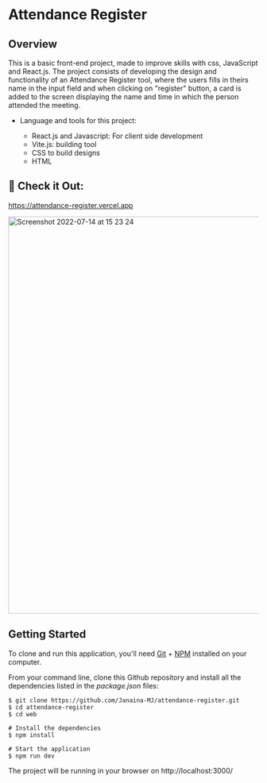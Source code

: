 # Attendance Register

## Overview

This is a basic front-end project, made to improve skills with css, JavaScript and React.js. The project consists of developing the design and functionality of an Attendance Register tool, where the users fills in theirs name in the input field and when clicking on "register" button, a card is added to the screen displaying the name and time in which the person attended the meeting.

* Language and tools for this project:

  - React.js and Javascript: For client side development
  - Vite.js: building tool
  - CSS to build designs
  - HTML
  
## 👀 Check it Out:


https://attendance-register.vercel.app

<img width="800" alt="Screenshot 2022-07-14 at 15 23 24" src="https://user-images.githubusercontent.com/78409024/179005633-2c0ad673-4098-4c70-b999-dd149cfe0955.png">

## Getting Started

To clone and run this application, you'll need [Git](https://git-scm.com/) + [NPM](https://www.w3schools.com/whatis/whatis_npm.asp) installed on your computer.

From your command line, clone this Github repository and install all the dependencies listed in the _package.json_ files:

```
$ git clone https://github.com/Janaina-MJ/attendance-register.git
$ cd attendance-register
$ cd web

# Install the dependencies
$ npm install

# Start the application
$ npm run dev
```

The project will be running in your browser on http://localhost:3000/
